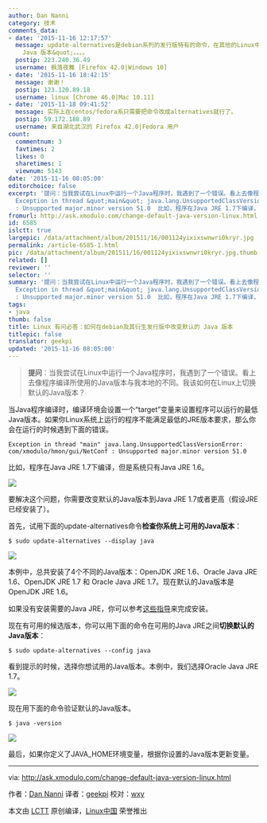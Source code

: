 ```yaml
---
author: Dan Nanni
category: 技术
comments_data:
- date: '2015-11-16 12:17:57'
  message: update-alternatives是debian系列的发行版特有的命令，在其他的Linux中无法使用，建议修改标题为&quot;在debian及其衍生发行版中改变默认的
    Java 版本&quot;。。。。
  postip: 223.240.36.49
  username: 枫落夜舞 [Firefox 42.0|Windows 10]
- date: '2015-11-16 18:42:15'
  message: 谢谢！
  postip: 123.120.89.18
  username: linux [Chrome 46.0|Mac 10.11]
- date: '2015-11-18 09:41:52'
  message: 实际上在centos/fedora系只需要把命令改成alternatives就行了。
  postip: 59.172.188.89
  username: 来自湖北武汉的 Firefox 42.0|Fedora 用户
count:
  commentnum: 3
  favtimes: 2
  likes: 0
  sharetimes: 1
  viewnum: 5143
date: '2015-11-16 08:05:00'
editorchoice: false
excerpt: '提问：当我尝试在Linux中运行一个Java程序时，我遇到了一个错误。看上去像程序编译所使用的Java版本与我本地的不同。我该如何在Linux上切换默认的Java版本？  当Java程序编译时，编译环境会设置一个target变量来设置程序可以运行的最低Java版本。如果你Linux系统上运行的程序不能满足最低的JRE版本要求，那么你会在运行的时候遇到下面的错误。
  Exception in thread &quot;main&quot; java.lang.UnsupportedClassVersionError: com/xmodulo/hmon/gui/NetConf
  : Unsupported major.minor version 51.0  比如，程序在Java JRE 1.7下编译，但是系统只有J'
fromurl: http://ask.xmodulo.com/change-default-java-version-linux.html
id: 6585
islctt: true
largepic: /data/attachment/album/201511/16/001124yixixswnwri0kryr.jpg
permalink: /article-6585-1.html
pic: /data/attachment/album/201511/16/001124yixixswnwri0kryr.jpg.thumb.jpg
related: []
reviewer: ''
selector: ''
summary: '提问：当我尝试在Linux中运行一个Java程序时，我遇到了一个错误。看上去像程序编译所使用的Java版本与我本地的不同。我该如何在Linux上切换默认的Java版本？  当Java程序编译时，编译环境会设置一个target变量来设置程序可以运行的最低Java版本。如果你Linux系统上运行的程序不能满足最低的JRE版本要求，那么你会在运行的时候遇到下面的错误。
  Exception in thread &quot;main&quot; java.lang.UnsupportedClassVersionError: com/xmodulo/hmon/gui/NetConf
  : Unsupported major.minor version 51.0  比如，程序在Java JRE 1.7下编译，但是系统只有J'
tags:
- java
thumb: false
title: Linux 有问必答：如何在debian及其衍生发行版中改变默认的 Java 版本
titlepic: false
translator: geekpi
updated: '2015-11-16 08:05:00'
---
```



> 
> **提问**：当我尝试在Linux中运行一个Java程序时，我遇到了一个错误。看上去像程序编译所使用的Java版本与我本地的不同。我该如何在Linux上切换默认的Java版本？
> 
> 
> 


当Java程序编译时，编译环境会设置一个“target”变量来设置程序可以运行的最低Java版本。如果你Linux系统上运行的程序不能满足最低的JRE版本要求，那么你会在运行的时候遇到下面的错误。



```
Exception in thread "main" java.lang.UnsupportedClassVersionError: com/xmodulo/hmon/gui/NetConf : Unsupported major.minor version 51.0

```

比如，程序在Java JRE 1.7下编译，但是系统只有Java JRE 1.6。


![](/data/attachment/album/201511/16/001124yixixswnwri0kryr.jpg)


要解决这个问题，你需要改变默认的Java版本到Java JRE 1.7或者更高（假设JRE已经安装了）。


首先，试用下面的update-alternatives命令**检查你系统上可用的Java版本**：



```
$ sudo update-alternatives --display java

```

![](/data/attachment/album/201511/16/001134bkktx3x859cscu5f.jpg)


本例中，总共安装了4个不同的Java版本：OpenJDK JRE 1.6、Oracle Java JRE 1.6、OpenJDK JRE 1.7 和 Oracle Java JRE 1.7。现在默认的Java版本是OpenJDK JRE 1.6。


如果没有安装需要的Java JRE，你可以参考[这些指导](http://ask.xmodulo.com/install-java-runtime-linux.html)来完成安装。


现在有可用的候选版本，你可以用下面的命令在可用的Java JRE之间**切换默认的Java版本**：



```
$ sudo update-alternatives --config java

```

看到提示的时候，选择你想试用的Java版本。本例中，我们选择Oracle Java JRE 1.7。


![](/data/attachment/album/201511/16/001134edxwy2dd9l9ya2tw.jpg)


现在用下面的命令验证默认的Java版本。



```
$ java -version

```

![](/data/attachment/album/201511/16/001135i0aq1cwjxt5wj9qj.jpg)


最后，如果你定义了JAVA\_HOME环境变量，根据你设置的Java版本更新变量。




---


via: <http://ask.xmodulo.com/change-default-java-version-linux.html>


作者：[Dan Nanni](http://ask.xmodulo.com/author/nanni) 译者：[geekpi](https://github.com/geekpi) 校对：[wxy](https://github.com/wxy)


本文由 [LCTT](https://github.com/LCTT/TranslateProject) 原创编译，[Linux中国](https://linux.cn/) 荣誉推出